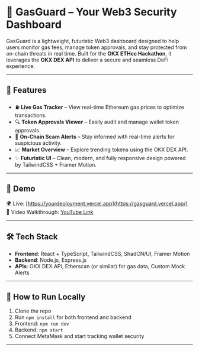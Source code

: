 # 🚨 GasGuard – Your Web3 Security Dashboard

GasGuard is a lightweight, futuristic Web3 dashboard designed to help users monitor gas fees, manage token approvals, and stay protected from on-chain threats in real time. Built for the **OKX ETHcc Hackathon**, it leverages the **OKX DEX API** to deliver a secure and seamless DeFi experience.

---

## 🔐 Features

- ⛽ **Live Gas Tracker** – View real-time Ethereum gas prices to optimize transactions.
- 🔍 **Token Approvals Viewer** – Easily audit and manage wallet token approvals.
- 🚨 **On-Chain Scam Alerts** – Stay informed with real-time alerts for suspicious activity.
- 📈 **Market Overview** – Explore trending tokens using the OKX DEX API.
- ✨ **Futuristic UI** – Clean, modern, and fully responsive design powered by TailwindCSS + Framer Motion.

---

## 🚀 Demo

🌍 Live: [https://yourdeployment.vercel.app](https://gasguard.vercel.app/)  
🎥 Video Walkthrough: [YouTube Link](https://youtu.be/hh5EZY2Jax8 )

---

## 🛠 Tech Stack

- **Frontend**: React + TypeScript, TailwindCSS, ShadCN/UI, Framer Motion  
- **Backend**: Node.js, Express.js  
- **APIs**: OKX DEX API, Etherscan (or similar) for gas data, Custom Mock Alerts

---

## 📜 How to Run Locally
1. Clone the repo
2. Run `npm install` for both frontend and backend
3. Frontend: `npm run dev`
4. Backend: `npm start`
5. Connect MetaMask and start tracking wallet security

---
